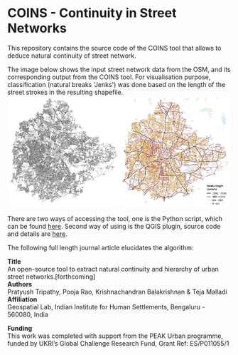 # COINS - Continuity in Street Networks
This repository contains the source code of the COINS tool that allows to deduce natural continuity of street network.<br/>

The image below shows the input street network data from the OSM, and its corresponding output from the COINS tool. For visualisation purpose, classification (natural breaks 'Jenks') was done based on the length of the street strokes in the resulting shapefile.<br/>
<img src="Images/Input.png" height="250" width="250">
<img src="Images/Output.png" height="250" width="250">

There are two ways of accessing the tool, one is the Python script, which can be found [here](/PythonTool). Second way of using is the QGIS plugin, source code and details are [here](/QGISplugin).

The following full length journal article elucidates the algorithm:<br/>

**Title**<br/>
An open-source tool to extract natural continuity and hierarchy of urban street networks.[forthcoming] <br/>
**Authors**<br/>
Pratyush Tripathy, Pooja Rao, Krishnachandran Balakrishnan & Teja Malladi <br/>
**Affiliation**<br/>
Geospatial Lab, Indian Institute for Human Settlements, Bengaluru - 560080, India<br/>

**Funding**<br/>
This work was completed with support from the PEAK Urban programme, funded by UKRI’s Global Challenge Research Fund, Grant Ref: ES/P011055/1
